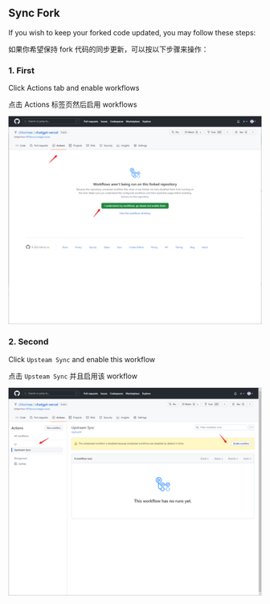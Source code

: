 ## Sync Fork
If you wish to keep your forked code updated, you may follow these steps:

如果你希望保持 fork 代码的同步更新，可以按以下步骤来操作：
### 1. First
Click Actions tab and enable workflows

点击 Actions 标签页然后启用 workflows

![](../assets/sync-1.png)

### 2. Second
Click `Upsteam Sync` and enable this workflow

点击 `Upsteam Sync` 并且启用该 workflow

![](../assets//sync-2.png)
